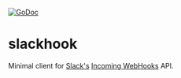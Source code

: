 [![GoDoc](https://godoc.org/github.com/lytics/slackhook?status.png)](https://godoc.org/github.com/lytics/slackhook)

# slackhook

Minimal client for [Slack's](https://slack.com/) [Incoming
WebHooks](https://api.slack.com/incoming-webhooks) API.
